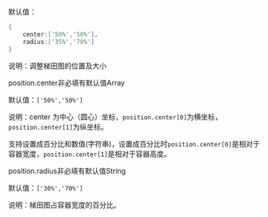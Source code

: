 默认值：

```d
{
    center:['50%','50%'],
    radius:['35%','70%']
}
```

说明：调整梯田图的位置及大小

<p class='ev_expand_title'>position.center<span class='ev_expand_required'>非必填</span><span class='ev_expand_defaults'>有默认值</span><span class='ev_expand_type'>Array</span>

<p class='ev_expand_introduce'>默认值：<code>['50%','50%']</code>

<p class='ev_expand_introduce'>说明：center 为中心（圆心）坐标，<code>position.center[0]</code>为横坐标，<code>position.center[1]</code>为纵坐标。
<p class='ev_expand_introduce'>支持设置成百分比和数值(字符串)，设置成百分比时<code>position.center[0]</code>是相对于容器宽度，<code>position.center[1]</code>是相对于容器高度。

<p class='ev_expand_title'>position.radius<span class='ev_expand_required'>非必填</span><span class='ev_expand_defaults'>有默认值</span><span class='ev_expand_type'>String</span>

<p class='ev_expand_introduce'>默认值：<code>['30%','70%']</code>

<p class='ev_expand_introduce'>说明：梯田图占容器宽度的百分比。
